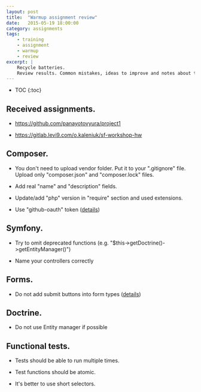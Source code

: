 ```yaml
---
layout: post
title:  "Warmup assignment review"
date:   2015-05-19 18:00:00
category: assignments
tags:
    - training
    - assignment
    - warmup
    - review
excerpt: |
    Recycle batteries.
    Review results. Common mistakes, ideas to improve and notes about this assignment.
---
```

* TOC
{:toc}

## Received assignments.

* https://github.com/panayotovyura/project1

* https://gitlab.levi9.com/o.kaleniuk/sf-workshop-hw

## Composer.

* You don't need to upload vendor folder. Put it to your ".gitignore" file. Upload only "composer.json" and
   "composer.lock" files.

* Add real "name" and "description" fields.

* Update/add "php" version in "require" section and used extensions.

* Use "github-oauth" token ([details][composer-gh-token])

## Symfony.

* Try to omit deprecated functions (e.g. "$this->getDoctrine()->getEntityManager()")

* Name your controllers correctly

## Forms.

* Do not add submit buttons into form types ([details][sf-forms-buttons])

## Doctrine.

* Do not use Entity manager if possible

## Functional tests.

* Tests should be able to run multiple times.

* Test functions should be atomic.

* It's better to use short selectors.

[composer-gh-token]:        https://getcomposer.org/doc/articles/troubleshooting.md#api-rate-limit-and-oauth-tokens
[sf-forms-buttons]:         http://symfony.com/doc/current/best_practices/forms.html#form-button-configuration